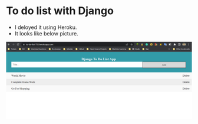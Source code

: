 # To do list with Django
* I deloyed it using Heroku.
* It looks like below picture.

![Todo List](/todolist.PNG?raw=true)

